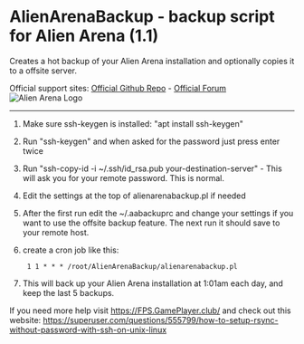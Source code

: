 # AlienArenaBackup - backup script for Alien Arena (1.1)
Creates a hot backup of your Alien Arena installation and optionally copies it to a offsite server.

Official support sites: [Official Github Repo](https://github.com/fstltna/AlienArenaBackup) - [Official Forum](https://fps.gameplayer.club/index.php/forum/utilities) ![Alien Arena Logo](https://FPS.GamePlayer.club/aa2k12logo2.jpg) 

---

1. Make sure ssh-keygen is installed: "apt install ssh-keygen"
2. Run "ssh-keygen" and when asked for the password just press enter twice
3. Run "ssh-copy-id -i ~/.ssh/id_rsa.pub your-destination-server" - This will ask you for your remote password. This is normal.
4. Edit the settings at the top of alienarenabackup.pl if needed
5. After the first run edit the ~/.aabackuprc and change your settings if you want to use the offsite backup feature. The next run it should save to your remote host.
6. create a cron job like this:

        1 1 * * * /root/AlienArenaBackup/alienarenabackup.pl

7. This will back up your Alien Arena installation at 1:01am each day, and keep the last 5 backups.

If you need more help visit https://FPS.GamePlayer.club/ and check out this website: https://superuser.com/questions/555799/how-to-setup-rsync-without-password-with-ssh-on-unix-linux

